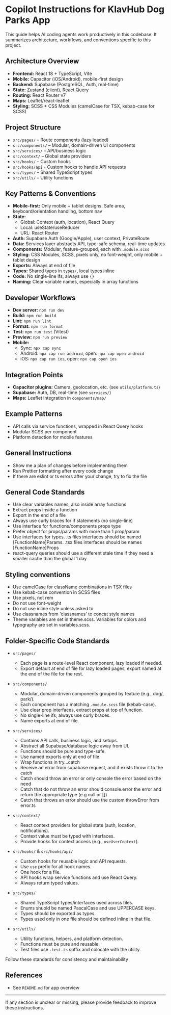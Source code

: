 # Copilot Instructions for KlavHub Dog Parks App

This guide helps AI coding agents work productively in this codebase. It summarizes architecture, workflows, and conventions specific to this project.

## Architecture Overview

- **Frontend:** React 18 + TypeScript, Vite
- **Mobile:** Capacitor (iOS/Android), mobile-first design
- **Backend:** Supabase (PostgreSQL, Auth, real-time)
- **State:** Zustand (client), React Query
- **Routing:** React Router v7
- **Maps:** Leaflet/react-leaflet
- **Styling:** SCSS + CSS Modules (camelCase for TSX, kebab-case for SCSS)

## Project Structure

- `src/pages/` – Route components (lazy loaded)
- `src/components/` – Modular, domain-driven UI components
- `src/services/` – API/business logic
- `src/context/` – Global state providers
- `src/hooks/` – Custom hooks
- `src/hooks/api` - Custom hooks to handle API requests
- `src/types/` – Shared TypeScript types
- `src/utils/` – Utility functions

## Key Patterns & Conventions

- **Mobile-first:** Only mobile + tablet designs. Safe area, keyboard/orientation handling, bottom nav
- **State:**
  - Global: Context (auth, location), React Query
  - Local: useState/useReducer
  - URL: React Router
- **Auth:** Supabase Auth (Google/Apple), user context, PrivateRoute
- **Data:** Services layer abstracts API, type-safe schema, real-time updates
- **Components:** Modular, feature-grouped, each with `.module.scss`
- **Styling:** CSS Modules, SCSS, pixels only, no font-weight, only mobile + tablet design
- **Exports:** Always at end of file
- **Types:** Shared types in `types/`, local types inline
- **Code:** No single-line ifs, always use `{}`
- **Naming:** Clear variable names, especially in array functions

## Developer Workflows

- **Dev server:** `npm run dev`
- **Build:** `npm run build`
- **Lint:** `npm run lint`
- **Format:** `npm run format`
- **Test:** `npm run test` (Vitest)
- **Preview:** `npm run preview`
- **Mobile:**
  - Sync: `npx cap sync`
  - Android: `npx cap run android`, open: `npx cap open android`
  - iOS: `npx cap run ios`, open: `npx cap open ios`

## Integration Points

- **Capacitor plugins:** Camera, geolocation, etc. (see `utils/platform.ts`)
- **Supabase:** Auth, DB, real-time (see `services/`)
- **Maps:** Leaflet integration in `components/map/`

## Example Patterns

- API calls via service functions, wrapped in React Query hooks
- Modular SCSS per component
- Platform detection for mobile features

## General Instructions

- Show me a plan of changes before implementing them
- Run Prettier formatting after every code change
- If there are eslint or ts errors after your change, try to fix the file

## General Code Standards

- Use clear variables names, also inside array functions
- Extract props inside a function
- Export in the end of a file
- Always use curly braces for if statements (no single-line)
- Use interface for functions/components props type
- Prefer object for props/params with more than 1 prop/param
- Use interfaces for types. .ts files interfaces should be named [FunctionName]Params. .tsx files interfaces should be names [FunctionName]Props
- react-query queries should use a different stale time if they need a smaller cache than the global 1 day

## Styling conventions
- Use camelCase for className combinations in TSX files
- Use kebab-case convention in SCSS files
- Use pixels, not rem
- Do not use font-weight
- Do not use inline style unless asked to
- Use classnames from 'classnames' to concat style names
- Theme variables are set in theme.scss. Variables for colors and typography are set in variables.scss. 

## Folder-Specific Code Standards

- `src/pages/`
  - Each page is a route-level React component, lazy loaded if needed.
  - Export default at end of file for lazy loaded pages, export named at the end of the file for the rest.

- `src/components/`
  - Modular, domain-driven components grouped by feature (e.g., dog/, park/).
  - Each component has a matching `.module.scss` file (kebab-case).
  - Use clear prop interfaces, extract props at top of function.
  - No single-line ifs; always use curly braces.
  - Name exports at end of file.

- `src/services/`
  - Contains API calls, business logic, and setups.
  - Abstract all Supabase/database logic away from UI.
  - Functions should be pure and type-safe.
  - Use named exports only at end of file.
  - Wrap functions in try...catch
  - Receive an error from supabase request, and if exists throw it to the catch
  - Catch should throw an error or only console the error based on the need
  - Catch that do not throw an error should console.error the error and return the appropriate type (e.g null or [])
  - Catch that throws an error should use the custom throwError from error.ts 

- `src/context/`
  - React context providers for global state (auth, location, notifications).
  - Context value must be typed with interfaces.
  - Provide hooks for context access (e.g., `useUserContext`).

- `src/hooks/` & `src/hooks/api/`
  - Custom hooks for reusable logic and API requests.
  - Use `use` prefix for all hook names.
  - One hook for a file.
  - API hooks wrap service functions and use React Query.
  - Always return typed values.

- `src/types/`
  - Shared TypeScript types/interfaces used across files.
  - Enums shuold be named PascalCase and use UPPERCASE keys.
  - Types should be exported as types.
  - Types used only in one file should be defined inline in that file.

- `src/utils/`
  - Utility functions, helpers, and platform detection.
  - Functions must be pure and reusable.
  - Test files use `.test.ts` suffix and colocate with the utility.

Follow these standards for consistency and maintainability

## References

- See `README.md` for app overview

---

If any section is unclear or missing, please provide feedback to improve these instructions.
